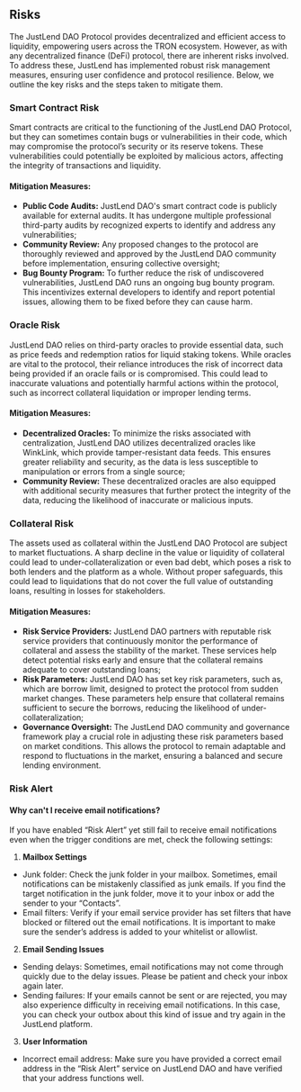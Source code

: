 ## **Risks**
The JustLend  DAO Protocol provides decentralized and efficient access to liquidity, empowering users across the TRON ecosystem. However, as with any decentralized finance (DeFi) protocol, there are inherent risks involved. To address these, JustLend has implemented robust risk management measures, ensuring user confidence and protocol resilience. Below, we outline the key risks and the steps taken to mitigate them.

### Smart Contract Risk
Smart contracts are critical to the functioning of the JustLend DAO Protocol, but they can sometimes contain bugs or vulnerabilities in their code, which may compromise the protocol’s security or its reserve tokens. These vulnerabilities could potentially be exploited by malicious actors, affecting the integrity of transactions and liquidity.

#### Mitigation Measures:
* **Public Code Audits:** JustLend DAO's smart contract code is publicly available for external audits. It has undergone multiple professional third-party audits by recognized experts to identify and address any vulnerabilities;
* **Community Review:** Any proposed changes to the protocol are thoroughly reviewed and approved by the JustLend DAO community before implementation, ensuring collective oversight;
* **Bug Bounty Program:** To further reduce the risk of undiscovered vulnerabilities, JustLend DAO runs an ongoing bug bounty program. This incentivizes external developers to identify and report potential issues, allowing them to be fixed before they can cause harm.

### Oracle Risk
JustLend DAO relies on third-party oracles to provide essential data, such as price feeds and redemption ratios for liquid staking tokens. While oracles are vital to the protocol, their reliance introduces the risk of incorrect data being provided if an oracle fails or is compromised. This could lead to inaccurate valuations and potentially harmful actions within the protocol, such as incorrect collateral liquidation or improper lending terms.

#### Mitigation Measures:
* **Decentralized Oracles:** To minimize the risks associated with centralization, JustLend DAO utilizes decentralized oracles like WinkLink, which provide tamper-resistant data feeds. This ensures greater reliability and security, as the data is less susceptible to manipulation or errors from a single source;
* **Community Review:** These decentralized oracles are also equipped with additional security measures that further protect the integrity of the data, reducing the likelihood of inaccurate or malicious inputs.

### Collateral Risk
The assets used as collateral within the JustLend DAO Protocol are subject to market fluctuations. A sharp decline in the value or liquidity of collateral could lead to under-collateralization or even bad debt, which poses a risk to both lenders and the platform as a whole. Without proper safeguards, this could lead to liquidations that do not cover the full value of outstanding loans, resulting in losses for stakeholders.

#### Mitigation Measures:
* **Risk Service Providers:** JustLend DAO partners with reputable risk service providers that continuously monitor the performance of collateral and assess the stability of the market. These services help detect potential risks early and ensure that the collateral remains adequate to cover outstanding loans;
* **Risk Parameters:** JustLend DAO has set key risk parameters, such as, which are borrow limit, designed to protect the protocol from sudden market changes. These parameters help ensure that collateral remains sufficient to secure the borrows, reducing the likelihood of under-collateralization;
* **Governance Oversight:** The JustLend DAO community and governance framework play a crucial role in adjusting these risk parameters based on market conditions. This allows the protocol to remain adaptable and respond to fluctuations in the market, ensuring a balanced and secure lending environment.

### Risk Alert

#### Why can't I receive email notifications?
If you have enabled “Risk Alert” yet still fail to receive email notifications even when the trigger conditions are met, check the following settings:

1. **Mailbox Settings**
  * Junk folder: Check the junk folder in your mailbox. Sometimes, email notifications can be mistakenly classified as junk emails. If you find the target notification in the junk folder, move it to your inbox or add the sender to your “Contacts”.
  * Email filters: Verify if your email service provider has set filters that have blocked or filtered out the email notifications. It is important to make sure the sender’s address is added to your whitelist or allowlist.
2. **Email Sending Issues**
  * Sending delays: Sometimes, email notifications may not come through quickly due to the delay issues. Please be patient and check your inbox again later.
  * Sending failures: If your emails cannot be sent or are rejected, you may also experience difficulty in receiving email notifications. In this case, you can check your outbox about this kind of issue and try again in the JustLend platform.
3. **User Information**
  * Incorrect email address: Make sure you have provided a correct email address in the “Risk Alert” service on JustLend DAO and have verified that your address functions well.
